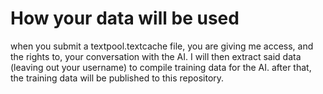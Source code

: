 # How your data will be used

when you submit a textpool.textcache file, you are giving me access, and the rights to, your conversation with the AI. I will then extract said data (leaving out your username) to compile training data for the AI. after that, the training data will be published to this repository.
